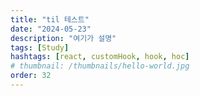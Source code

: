 ```yaml
---
title: "til 테스트"
date: "2024-05-23"
description: "여기가 설명"
tags: [Study]
hashtags: [react, customHook, hook, hoc]
# thumbnail: /thumbnails/hello-world.jpg
order: 32
---
```

